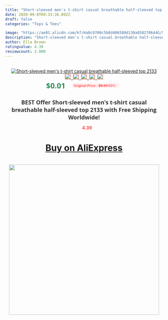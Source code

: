 ```yaml
---
title: "Short-sleeved men's t-shirt casual breathable half-sleeved top  2133"
date: 2020-09-8T09:33:36.892Z
draft: false
categories: "Tops & Tees"

image: "https://ae01.alicdn.com/kf/Ha0c9700c5b8d406580d130a858270644G/Short-sleeved-men-s-t-shirt-casual-breathable-half-sleeved-top-2133.jpg"
description: "Short-sleeved men's t-shirt casual breathable half-sleeved top  2133"
author: Ella Brown
ratingvalue: 4.39
reviewcount: 2.000
---
```

<br>
<div style="text-align: center;">
<a href="https://s.click.aliexpress.com/e/_AaFuZP" target="_blank" rel="nofollow noopener noreferrer"><img alt="Short-sleeved men's t-shirt casual breathable half-sleeved top  2133" class="magnifier-image" src="https://ae01.alicdn.com/kf/Ha0c9700c5b8d406580d130a858270644G/Short-sleeved-men-s-t-shirt-casual-breathable-half-sleeved-top-2133.jpg_640x640.jpg">
<br>
<img style="border:1px solid salmon" src="https://ae01.alicdn.com/kf/Ha0c9700c5b8d406580d130a858270644G/Short-sleeved-men-s-t-shirt-casual-breathable-half-sleeved-top-2133.jpg_120x120.jpg">&nbsp;&nbsp;<img style="border:1px solid salmon" src="_120x120.jpg">&nbsp;&nbsp;<img style="border:1px solid salmon" src="_120x120.jpg">&nbsp;&nbsp;<img style="border:1px solid salmon" src="_120x120.jpg">&nbsp;&nbsp;<img style="border:1px solid salmon" src="_120x120.jpg"></a></div><br0>
<div style="text-align: center;"><span style="background-color: white; border: 0px; box-sizing: border-box; color: seagreen; display: inline-block; font-family: &quot;open sans&quot; , &quot;arial&quot; , &quot;helvetica&quot; , sans-serif , &quot;heiti&quot;; font-size: 24px; font-stretch: inherit; font-weight: 700; line-height: inherit; margin: 0px 10px 0px 0px; padding: 0px; vertical-align: middle;">$0.01 </span>
<span style="background: rgb(255 , 241 , 241); border-radius: 3px; border: 0px; box-sizing: border-box; color: #ff4747; display: inline-block; font-family: inherit; font-size: 12px; font-stretch: inherit; font-style: inherit; font-variant: inherit; font-weight: 600; line-height: inherit; margin: 0px; padding: 2px 5px; transform: scale(0.9); vertical-align: middle;">Original Price : <b style="text-decoration: line-through;">$0.01 </b> 50%&nbsp;&nbsp;</span></div>
<h1 style="color: #333333; display: inline-block; font-family: &quot;open sans&quot; , &quot;arial&quot; , &quot;helvetica&quot; , sans-serif , &quot;heiti&quot;; font-size: 18px; font-stretch: inherit; font-weight: 700; text-align: center;">BEST Offer Short-sleeved men's t-shirt casual breathable half-sleeved top  2133 with Free Shipping Worldwide!</h1>
<div style="color: #ff4747; text-align: center;">
<img src="https://4.bp.blogspot.com/-M0ZcTcb-5uY/XleCXlxnR4I/AAAAAAAAAEc/OrjgMkXV1oMQFaCRZj5HQwOCBcu3w1FegCPcBGAYYCw/s1600/star.png" style="height: 15px;">&nbsp;<b>4.39</b></div>
<div class="button_cont" align="center"><a class="buynow_a" href="https://s.click.aliexpress.com/e/_AaFuZP" target="_blank" rel="nofollow noopener noreferrer"><H1>Buy on AliExpress</H1></a></div><br>
<div class="separator" style="clear: both; text-align: center;">
<img src="https://lh3.googleusercontent.com/-pTy5HemUv9M/XlePHvY0dAI/AAAAAAAAAE4/0nX5iRUoIWY8eMW9Dpxeirr157OZliDIgCLcBGAsYHQ/s1600/badge.gif" width="480">
</div>
